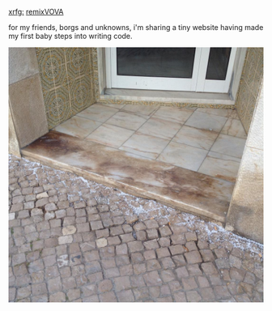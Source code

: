 [xrfg:](https://www.instagram.com/xeroxfagg/) [remixVOVA](https://xrfg.github.io/remixVOVA/index.html)

for my friends, borgs and unknowns, i'm sharing a tiny website having made my first baby steps into writing code.

![](78a675c5f956e7c93a020b7b662340c9.jpg)

